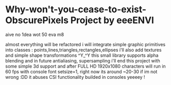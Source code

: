# Why-won't-you-cease-to-exist- ObscurePixels Project by eeeENVI
aive no 1dea wot 50 eva m8

almost everything will be refactored
i will integrate simple graphic primitives into classes : points,lines,triangles,rectangles,ellipses
i'll also add textures and simple shape transformations ^Y_^Y
this small library supports alpha blending and in future antialiasing, supersampling
i'll end this project with some simple 3d support and after FULL HD 1920x1080 characters will run in 60 fps with console font setsize=1, right now its around ~20-30 if im not wrong :DD
it abuses CSI functionality builded in consoles yeeeey !
